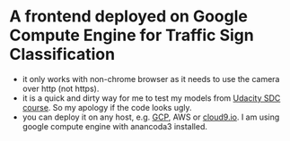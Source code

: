 # A frontend deployed on Google Compute Engine for Traffic Sign Classification

- it only works with non-chrome browser as it needs to use the camera over http (not https).
- it is a quick and dirty way for me to test my models from [Udacity SDC course](https://github.com/udacity/traffic-signs). So my apology if the code looks ugly. 
- you can deploy it on any host, e.g. [GCP](https://cloud.google.com), AWS or [cloud9.io](https://c9.io/). I am using google compute engine with anancoda3 installed.